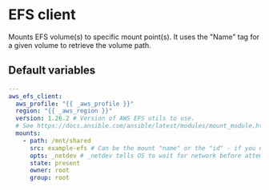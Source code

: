 # EFS client
Mounts EFS volume(s) to specific mount point(s).
It uses the "Name" tag for a given volume to retrieve the volume path.
<!--TOC-->
<!--ENDTOC-->

<!--ROLEVARS-->
## Default variables
```yaml
---
aws_efs_client:
  aws_profile: "{{ _aws_profile }}"
  region: "{{ _aws_region }}"
  version: 1.26.2 # Version of AWS EFS utils to use.
  # See https://docs.ansible.com/ansible/latest/modules/mount_module.html
  mounts:
    - path: /mnt/shared
      src: example-efs # Can be the mount "name" or the "id" - if you use "id" set `search_by_id: true`
      opts: _netdev # _netdev tells OS to wait for network before attempting to mount
      state: present
      owner: root
      group: root

```

<!--ENDROLEVARS-->
